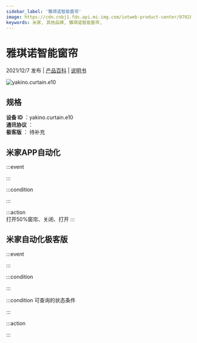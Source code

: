 ```yaml
---
sidebar_label: '雅琪诺智能窗帘'
image: https://cdn.cnbj1.fds.api.mi-img.com/iotweb-product-center/0702812af58c38083c504e654b27961d_1637206514290.png?GalaxyAccessKeyId=AKVGLQWBOVIRQ3XLEW&Expires=9223372036854775807&Signature=fvXboTdyKtHkYN6qNr4xjOJTTUI=
keywords: 米家, 其他品牌, 雅琪诺智能窗帘, 
---
```

# 雅琪诺智能窗帘

2021/12/7 发布 | [产品百科](https://home.mi.com/webapp/content/baike/product/index.html?model=yakino.curtain.e10/) | [说明书](https://home.mi.com/views/introduction.html?model=yakino.curtain.e10&region=cn)

![yakino.curtain.e10](https://cdn.cnbj1.fds.api.mi-img.com/iotweb-product-center/0702812af58c38083c504e654b27961d_1637206514290.png?GalaxyAccessKeyId=AKVGLQWBOVIRQ3XLEW&Expires=9223372036854775807&Signature=fvXboTdyKtHkYN6qNr4xjOJTTUI=)

## 规格  
> 
**设备 ID** ：yakino.curtain.e10  
**通讯协议** ：  
**极客版**  ： 待补充 


## 米家APP自动化  

:::event  

:::

:::condition  

:::

:::action   
打开50%窗帘、关闭、打开
:::

## 米家自动化极客版  

:::event  

:::

:::condition  

:::

:::condition 可查询的状态条件  

:::

:::action  

:::

        

